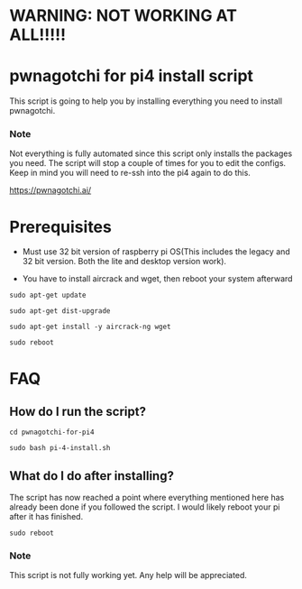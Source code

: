 # WARNING: NOT WORKING AT ALL!!!!!
# pwnagotchi for pi4 install script
This script is going to help you by installing everything you need to install pwnagotchi.

### Note
Not everything is fully automated since this script only installs the packages you need. The script will stop a couple of times for you to edit the configs. Keep in mind you will need to re-ssh into the pi4 again to do this. 

https://pwnagotchi.ai/

# Prerequisites
- Must use 32 bit version of raspberry pi OS(This includes the legacy and 32 bit version. Both the lite and desktop version work).

- You have to install aircrack and wget, then reboot your system afterward
  
`sudo apt-get update`

`sudo apt-get dist-upgrade`

`sudo apt-get install -y aircrack-ng wget`

`sudo reboot`

# FAQ

## How do I run the script?
`cd pwnagotchi-for-pi4`

`sudo bash pi-4-install.sh`

## What do I do after installing?
The script has now reached a point where everything mentioned here has already been done if you followed the script. I would likely reboot your pi after it has finished. 

`sudo reboot`

### Note
This script is not fully working yet. Any help will be appreciated. 
